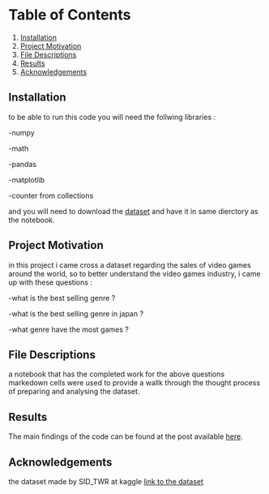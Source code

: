 # Table of Contents

1. [Installation](#installation)
2. [Project Motivation](#motivation)
3. [File Descriptions](#files)
4. [Results](#results)
5. [Acknowledgements](#Acknowledgements)



## Installation <a name="installation"></a>

to be able to run this code you will need the follwing libraries :

-numpy

-math

-pandas

-matplotlib

-counter from collections

and you will need to download the [dataset](https://www.kaggle.com/sidtwr/videogames-sales-dataset?select=Video_Games_Sales_as_at_22_Dec_2016.csv)
 and have it in same dierctory as the notebook.

## Project Motivation<a name="motivation"></a>

in this project i came cross a dataset regarding the sales of video games around the world, so to better understand the video games industry, i came up with these questions :

-what is the best selling genre ?

-what is the best selling genre in japan ?

-what genre have the most games ?

## File Descriptions <a name="files"></a>

a notebook that has the completed work for the above questions markedown cells were used to provide a wallk through the thought process of preparing and analysing the dataset.


## Results<a name="results"></a>

The main findings of the code can be found at the post available [here](https://medium.com/@baselma3/what-is-the-most-profitable-genre-in-video-games-aa2167239e38).

## Acknowledgements<a name="Acknowledgements"></a>

the dataset made by SID_TWR at kaggle [link to the dataset](https://www.kaggle.com/sidtwr/videogames-sales-dataset?select=Video_Games_Sales_as_at_22_Dec_2016.csv)


